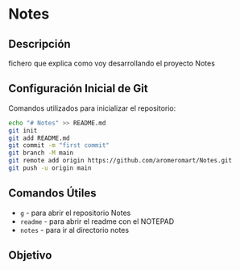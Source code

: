 # Notes

## Descripción
fichero que explica como voy desarrollando el proyecto Notes

## Configuración Inicial de Git

Comandos utilizados para inicializar el repositorio:

```bash
echo "# Notes" >> README.md
git init
git add README.md
git commit -m "first commit"
git branch -M main
git remote add origin https://github.com/aromeromart/Notes.git
git push -u origin main
```

## Comandos Útiles

- `g` - para abrir el repositorio Notes
- `readme` - para abrir el readme con el NOTEPAD
- `notes` - para ir al directorio notes

## Objetivo

<!-- Completar con el objetivo del proyecto -->
